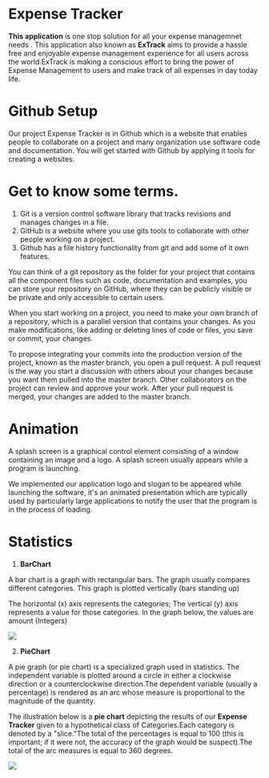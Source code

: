 # Expense Tracker

**This application** is one stop solution for all your expense managemnet needs . This application also known as **ExTrack** aims to provide a hassle free and enjoyable expense management experience for all users across the world.ExTrack is making a conscious effort to bring the power of Expense Management to users and make track of all expenses in day today life.

# Github Setup
Our project Expense Tracker is in Github which is a website that enables people to collaborate on a project and many organization use software code and documentation. You will get started with Github by applying it tools for creating a websites.
# Get to know some terms.
1. Git is a version control software library that tracks revisions and manages changes in a file.
1. GitHub is a website where you use gits tools to collaborate with other people working on a project.
1. Github has a file history functionality from git and add some of it own features.

You can think of a git repository as the folder for your project that contains all the component files such as code, documentation and examples, you can store your repository on GitHub, where they can be publicly visible or be private and only accessible to certain users.

When you start working on a project, you need to make your own branch of a repository, which is a parallel version that contains your changes. As you make modifications, like adding or deleting lines of code or files, you save or commit, your changes.

To propose integrating your commits into the production version of the project, known as the master branch, you open a pull request. A pull request is the way you start a discussion with others about your changes because you want them pulled into the master branch. Other collaborators on the project can review and approve your work.  After your pull request is merged, your changes are added to the master branch.

# Animation

A splash screen is a graphical control element consisting of a window containing an image and a logo. A splash screen usually appears while a program is launching.

We implemented our application logo and slogan to be appeared while launching the software, it's an animated presentation which are typically used by particularly large applications to notify the user that the program is in the process of loading.

# Statistics 

1. **BarChart**

A bar chart is a graph with rectangular bars. The graph usually compares different categories. This graph is plotted vertically (bars standing up)

The horizontal (x) axis represents the categories; The vertical (y) axis represents a value for those categories. In the graph below, the values are amount (Integers)


![](https://user-images.githubusercontent.com/25740696/49077987-14c23980-f23d-11e8-9468-080b125517fc.png)

2. **PieChart**

A pie graph (or pie chart) is a specialized graph used in statistics. The independent variable is plotted around a circle in either a clockwise direction or a counterclockwise direction.The dependent variable (usually a percentage) is rendered as an arc whose measure is proportional to the magnitude of the quantity.

The illustration below is a **pie chart** depicting the results of our  **Expense Tracker** given to a hypothetical class of Categories.Each category is denoted by a "slice."The total of the percentages is equal to 100 (this is important; if it were not, the accuracy of the graph would be suspect).The total of the arc measures is equal to 360 degrees.

![](https://user-images.githubusercontent.com/25740696/49144177-fe7bb280-f2fc-11e8-91c0-74845528c7a4.png)


